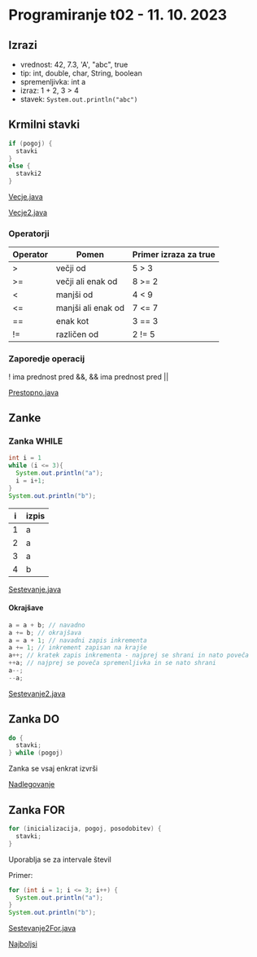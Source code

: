 # Programiranje t02 - 11. 10. 2023

## Izrazi

- vrednost: 42, 7.3, 'A', "abc", true
- tip: int, double, char, String, boolean
- spremenljivka: int a
- izraz: 1 + 2, 3 > 4
- stavek: `System.out.println("abc")`

## Krmilni stavki

```java
if (pogoj) {
  stavki
}
else {
  stavki2
}
```

[Vecje.java](primeri/Vecje.java)

[Vecje2.java](primeri/Vecje2.java)

### Operatorji

| Operator | Pomen              | Primer izraza za true |
| -------- | ------------------ | --------------------- |
| >        | večji od           | 5 > 3                 |
| >=       | večji ali enak od  | 8 >= 2                |
| <        | manjši od          | 4 < 9                 |
| <=       | manjši ali enak od | 7 <= 7                |
| ==       | enak kot           | 3 == 3                |
| !=       | različen od        | 2 != 5                |

### Zaporedje operacij

! ima prednost pred &&, && ima prednost pred ||

[Prestopno.java](primeri/Prestopno.java)

## Zanke

### Zanka WHILE

```java
int i = 1
while (i <= 3){
  System.out.println("a");
  i = i+1;
}
System.out.println("b");

```

| i   | izpis |
| --- | ----- |
| 1   | a     |
| 2   | a     |
| 3   | a     |
| 4   | b     |

[Sestevanje.java](primeri/Sestevanje.java)

#### Okrajšave

```java
a = a + b; // navadno
a += b; // okrajšava
a = a + 1; // navadni zapis inkrementa
a += 1; // inkrement zapisan na krajše
a++; // kratek zapis inkrementa - najprej se shrani in nato poveča
++a; // najprej se poveča spremenljivka in se nato shrani
a--;
--a;
```

[Sestevanje2.java](primeri/Sestevanje2.java)

## Zanka DO

```java
do {
  stavki;
} while (pogoj)

```

Zanka se vsaj enkrat izvrši

[Nadlegovanje](primeri/Nadlegovanje.java)

## Zanka FOR

```java
for (inicializacija, pogoj, posodobitev) {
  stavki;
}
```

Uporablja se za intervale števil

Primer:

```java
for (int i = 1; i <= 3; i++) {
  System.out.println("a");
}
System.out.println("b");
```

[Sestevanje2For.java](primeri/Sestevanje2For.java)

[Najboljsi](primeri/Najboljsi.java)
